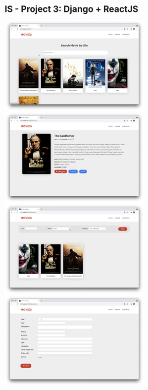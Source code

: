 # IS - Project 3: Django + ReactJS

<img src="images/1.png" width="450"/> <img src="images/2.png" width="450"/> 
<img src="images/3.png" width="450"/> <img src="images/4.png" width="450"/> 

